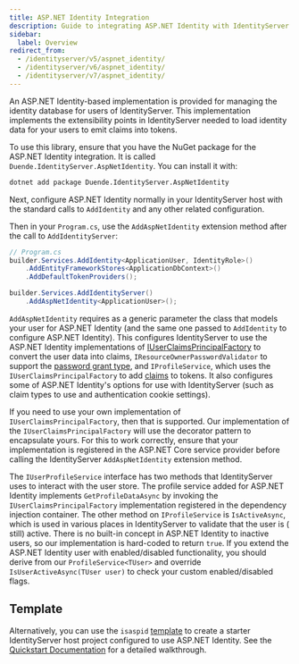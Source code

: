 ```yaml
---
title: ASP.NET Identity Integration
description: Guide to integrating ASP.NET Identity with IdentityServer for user management, including setup instructions and configuration options
sidebar:
  label: Overview
redirect_from:
  - /identityserver/v5/aspnet_identity/
  - /identityserver/v6/aspnet_identity/
  - /identityserver/v7/aspnet_identity/
---
```



An ASP.NET Identity-based implementation is provided for managing the identity database for users of IdentityServer.
This implementation implements the extensibility points in IdentityServer needed to load identity data for your users to
emit claims into tokens.

To use this library, ensure that you have the NuGet package for the ASP.NET Identity integration.
It is called `Duende.IdentityServer.AspNetIdentity`.
You can install it with:

```bash title=Terminal
dotnet add package Duende.IdentityServer.AspNetIdentity
```

Next, configure ASP.NET Identity normally in your IdentityServer host with the standard calls to `AddIdentity` and any
other related configuration.

Then in your `Program.cs`, use the `AddAspNetIdentity` extension method after the call to `AddIdentityServer`:

```csharp
// Program.cs
builder.Services.AddIdentity<ApplicationUser, IdentityRole>()
    .AddEntityFrameworkStores<ApplicationDbContext>()
    .AddDefaultTokenProviders();

builder.Services.AddIdentityServer()
    .AddAspNetIdentity<ApplicationUser>();
```

`AddAspNetIdentity` requires as a generic parameter the class that models your user for ASP.NET Identity (and the same
one passed to `AddIdentity` to configure ASP.NET Identity).
This configures IdentityServer to use the ASP.NET Identity implementations
of [IUserClaimsPrincipalFactory](https://docs.microsoft.com/en-us/dotnet/api/microsoft.aspnetcore.identity.iuserclaimsprincipalfactory-1)
to convert the user data into claims, `IResourceOwnerPasswordValidator` to support
the [password grant type](/identityserver/tokens/password-grant.md), and `IProfileService`, which uses the
`IUserClaimsPrincipalFactory` to add [claims](/identityserver/fundamentals/claims.md) to tokens.
It also configures some of ASP.NET Identity's options for use with IdentityServer (such as claim types to use and
authentication cookie settings).

If you need to use your own implementation of `IUserClaimsPrincipalFactory`, then that is supported. Our implementation
of the `IUserClaimsPrincipalFactory` will use the decorator pattern to encapsulate yours. For this to work correctly,
ensure that your implementation is registered in the ASP.NET Core service provider before calling the IdentityServer
`AddAspNetIdentity` extension method.

The `IUserProfileService` interface has two methods that IdentityServer uses to interact with the user store. The
profile service added for ASP.NET Identity implements `GetProfileDataAsync` by invoking the
`IUserClaimsPrincipalFactory` implementation registered in the dependency injection container. The other method on
`IProfileService` is `IsActiveAsync`, which is used in various places in IdentityServer to validate that the user is (
still) active. There is no built-in concept in ASP.NET Identity to inactive users, so our implementation is hard-coded
to return `true`. If you extend the ASP.NET Identity user with enabled/disabled functionality, you should derive from
our `ProfileService<TUser>` and override `IsUserActiveAsync(TUser user)` to check your custom enabled/disabled flags.

## Template

Alternatively, you can use the `isaspid` [template](/identityserver/overview/packaging.mdx#templates) to create a starter
IdentityServer host project configured to use ASP.NET Identity. See
the [Quickstart Documentation](/identityserver/quickstarts/5-aspnetid.md) for a detailed walkthrough.
